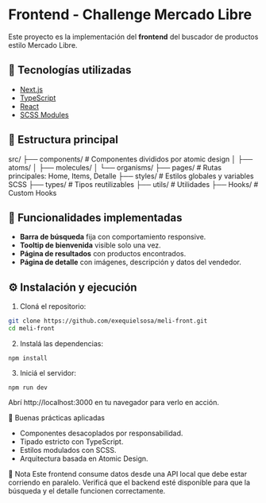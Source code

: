 # Frontend - Challenge Mercado Libre

Este proyecto es la implementación del **frontend** del buscador de productos estilo Mercado Libre.

## 🚀 Tecnologías utilizadas

- [Next.js](https://nextjs.org/)
- [TypeScript](https://www.typescriptlang.org/)
- [React](https://reactjs.org/)
- [SCSS Modules](https://sass-lang.com/)

## 📁 Estructura principal

src/
├── components/ # Componentes divididos por atomic design
│ ├── atoms/
│ ├── molecules/
│ └── organisms/
├── pages/ # Rutas principales: Home, Items, Detalle
├── styles/ # Estilos globales y variables SCSS
├── types/ # Tipos reutilizables
├── utils/ # Utilidades
├── Hooks/ # Custom Hooks


## 🧪 Funcionalidades implementadas

- **Barra de búsqueda** fija con comportamiento responsive.
- **Tooltip de bienvenida** visible solo una vez.
- **Página de resultados** con productos encontrados.
- **Página de detalle** con imágenes, descripción y datos del vendedor.

## ⚙️ Instalación y ejecución

1. Cloná el repositorio:

```bash
git clone https://github.com/exequielsosa/meli-front.git
cd meli-front
```

2. Instalá las dependencias:
```
npm install
``` 

3. Iniciá el servidor:
```
npm run dev
```

Abrí http://localhost:3000 en tu navegador para verlo en acción.

🧠 Buenas prácticas aplicadas
- Componentes desacoplados por responsabilidad.
- Tipado estricto con TypeScript.
- Estilos modulados con SCSS.
- Arquitectura basada en Atomic Design.

📌 Nota
Este frontend consume datos desde una API local que debe estar corriendo en paralelo. Verificá que el backend esté disponible para que la búsqueda y el detalle funcionen correctamente.
